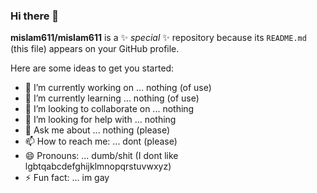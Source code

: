 ### Hi there 👋


**mislam611/mislam611** is a ✨ _special_ ✨ repository because its `README.md` (this file) appears on your GitHub profile.

Here are some ideas to get you started:

- 🔭 I’m currently working on ... nothing (of use)
- 🌱 I’m currently learning ... nothing (of use)
- 👯 I’m looking to collaborate on ... nothing
- 🤔 I’m looking for help with ... nothing
- 💬 Ask me about ... nothing (please)
- 📫 How to reach me: ... dont (please)
- 😄 Pronouns: ... dumb/shit (I dont like lgbtqabcdefghijklmnopqrstuvwxyz)
- ⚡ Fun fact: ... im gay


